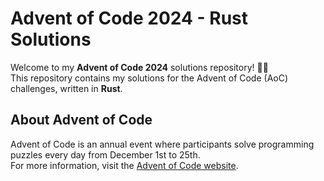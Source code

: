 # Advent of Code 2024 - Rust Solutions

Welcome to my **Advent of Code 2024** solutions repository! 🎄✨  
This repository contains my solutions for the Advent of Code (AoC) challenges, written in **Rust**.  

## About Advent of Code  
Advent of Code is an annual event where participants solve programming puzzles every day from December 1st to 25th.  
For more information, visit the [Advent of Code website](https://adventofcode.com/).  